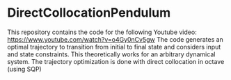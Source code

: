 # DirectCollocationPendulum

This repository contains the code for the following Youtube video: https://www.youtube.com/watch?v=o4Gy0nCv5gw
The code generates an optimal trajectory to transition from initial to final state and considers input and state constraints.
This theoretically works for an arbitrary dynamical system. The trajectory optimization is done with direct collocation in octave (using SQP)
